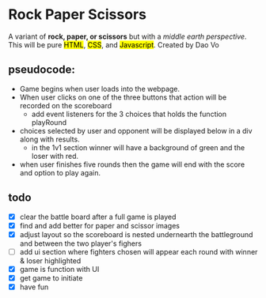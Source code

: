 # Rock Paper Scissors

A variant of **rock, paper, or scissors** but with a *middle earth perspective*.
This will be pure <mark>HTML</mark>, <mark>CSS</mark>, and <mark>Javascript</mark>.
Created by Dao Vo

## pseudocode:
* Game begins when user loads into the webpage.
* When user clicks on one of the three buttons that action will be recorded on the scoreboard
  * add event listeners for the 3 choices that holds the function  playRound
* choices selected by user and opponent will be displayed below in a div along with results.
    * in the 1v1 section winner will have a background of green and the loser with red.
* when user finishes five rounds then the game will end with the score and option to play again.

## todo
- [x] clear the battle board after a full game is played
- [x] find and add better for paper and scissor images
- [x] adjust layout so the scoreboard is nested undernearth the battleground and between the two player's fighers
- [ ] add ui section where fighters chosen will appear each round with winner & loser highlighted
- [x] game is function with UI
- [x] get game to initiate
- [x] have fun